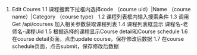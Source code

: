 1. Edit Coures
1.1 课程搜索下拉框内选择code （course uid）|Name （course name）|Category （course type）
1.2 课程列表框内输入搜索条件
1.3 调用Get /api/courses 加入相关参数获取课程列表
1.4 课程列表框显示  课程名-老师名-课程Uid
1.5 根据选择的课程显示Course detail和Course schedule
1.6 在course detail页面，点击update course，保存修改后数据
1.7 在course schedule页面，点击submit，保存修改后数据